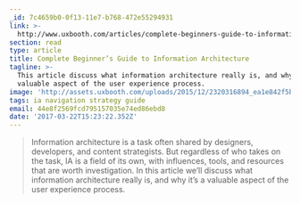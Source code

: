 ```yaml
---
_id: 7c4659b0-0f13-11e7-b768-472e55294931
link: >-
  http://www.uxbooth.com/articles/complete-beginners-guide-to-information-architecture/
section: read
type: article
title: Complete Beginner’s Guide to Information Architecture
tagline: >-
  This article discuss what information architecture really is, and why it’s a
  valuable aspect of the user experience process.
image: 'http://assets.uxbooth.com/uploads/2015/12/2320316894_ea1e842f5b_z.jpg'
tags: ia navigation strategy guide
email: 44e8f2569fcd795157035e74ed86ebd8
date: '2017-03-22T15:23:22.352Z'
---
```

> Information architecture is a task often shared by designers, developers, and content strategists. But regardless of who takes on the task, IA is a field of its own, with influences, tools, and resources that are worth investigation. In this article we’ll discuss what information architecture really is, and why it’s a valuable aspect of the user experience process.
